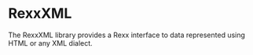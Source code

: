 # RexxXML
The RexxXML library provides a Rexx interface to data represented using HTML or any XML dialect.
